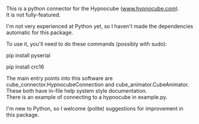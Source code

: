This is a python connector for the Hypnocube (www.hypnocube.com).  
It is not fully-featured.  

I'm not very experienced at Python yet, so I haven't made the dependencies automatic for this package.  

To use it, you'll need to do these commands (possibly with sudo):

pip install pyserial

pip install crc16


The main entry points into this software are cube_connector.HypnocubeConnection and cube_animator.CubeAnimator.  
These both have in-file help system style documentation.  
There is an example of connecting to a hypnocube in example.py.  

I'm new to Python, so I welcome (polite) suggestions for improvement in this package.  
